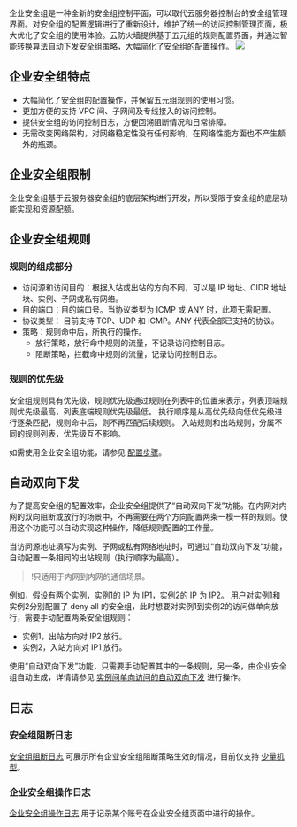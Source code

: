 
企业安全组是一种全新的安全组控制平面，可以取代云服务器控制台的安全组管理界面。对安全组的配置逻辑进行了重新设计，维护了统一的访问控制管理页面，极大优化了安全组的使用体验。云防火墙提供基于五元组的规则配置界面，并通过智能转换算法自动下发安全组策略，大幅简化了安全组的配置操作。
![](https://main.qcloudimg.com/raw/530aaee3a36f68ee243dbd00d4207764.png)
## 企业安全组特点
-	大幅简化了安全组的配置操作，并保留五元组规则的使用习惯。
-	更加方便的支持 VPC 间、子网间及专线接入的访问控制。
- 提供安全组的访问控制日志，方便回溯阻断情况和日常排障。
-	无需改变网络架构，对网络稳定性没有任何影响，在网络性能方面也不产生额外的瓶颈。

## 企业安全组限制
企业安全组基于云服务器安全组的底层架构进行开发，所以受限于安全组的底层功能实现和资源配额。

## 企业安全组规则
### 规则的组成部分
- 访问源和访问目的：根据入站或出站的方向不同，可以是 IP 地址、CIDR 地址块、实例、子网或私有网络。
- 目的端口：目的端口号。当协议类型为 ICMP 或 ANY 时，此项无需配置。
- 协议类型：	目前支持 TCP、UDP 和 ICMP。ANY 代表全部已支持的协议。
- 策略：规则命中后，所执行的操作。
	- 放行策略，放行命中规则的流量，不记录访问控制日志。
	- 阻断策略，拦截命中规则的流量，记录访问控制日志。

### 规则的优先级
安全组规则具有优先级，规则优先级通过规则在列表中的位置来表示，列表顶端规则优先级最高，列表底端规则优先级最低。
执行顺序是从高优先级向低优先级进行逐条匹配，规则命中后，则不再匹配后续规则。
入站规则和出站规则，分属不同的规则列表，优先级互不影响。

如需使用企业安全组功能，请参见 [配置步骤](https://cloud.tencent.com/document/product/1132/51909)。
## 自动双向下发
为了提高安全组的配置效率，企业安全组提供了“自动双向下发”功能。在内网对内网的双向阻断或放行的场景中，不再需要在两个方向配置两条一模一样的规则。使用这个功能可以自动实现这种操作，降低规则配置的工作量。

当访问源地址填写为实例、子网或私有网络地址时，可通过“自动双向下发”功能，自动配置一条相同的出站规则（执行顺序为最高）。
>!只适用于内网到内网的通信场景。
>
例如，假设有两个实例，实例1的 IP 为 IP1，实例2的 IP 为 IP2。
用户对实例1和实例2分别配置了 deny all 的安全组，此时想要对实例1到实例2的访问做单向放行，需要手动配置两条安全组规则：
- 实例1，出站方向对 IP2 放行。
- 实例2，入站方向对 IP1 放行。

使用“自动双向下发”功能，只需要手动配置其中的一条规则，另一条，由企业安全组自动生成，详情请参见 [实例间单向访问的自动双向下发](https://cloud.tencent.com/document/product/1132/51942) 进行操作。

## 日志
### 安全组阻断日志
[安全组阻断日志](https://console.cloud.tencent.com/cfw/log/secgroup) 可展示所有企业安全组阻断策略生效的情况，目前仅支持 [少量机型](https://cloud.tencent.com/document/product/682/18934#.E6.94.AF.E6.8C.81.E5.88.97.E8.A1.A8)。
### 企业安全组操作日志
[企业安全组操作日志](https://console.cloud.tencent.com/cfw/operatelog/safe) 用于记录某个账号在企业安全组页面中进行的操作。

